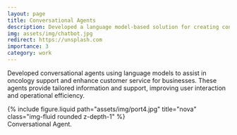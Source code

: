 ```yaml
---
layout: page
title: Conversational Agents
description: Developed a language model-based solution for creating conversational agents.
img: assets/img/chatbot.jpg
redirect: https://unsplash.com
importance: 3
category: work
---
```


Developed conversational agents using language models to assist in oncology support and enhance customer service for businesses. These agents provide tailored information and support, improving user interaction and operational efficiency.

<div class="row">
    <div class="col-sm-4 mt-3 mt-md-0">
        {% include figure.liquid path="assets/img/port4.jpg" title="nova" class="img-fluid rounded z-depth-1" %}
    </div>
</div>
<div class="caption">
    Conversational Agent.
</div>
